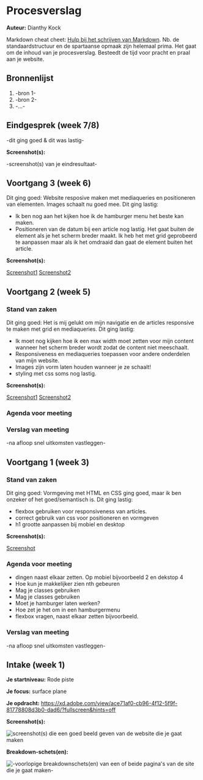 # Procesverslag
**Auteur:** Dianthy Kock

Markdown cheat cheet: [Hulp bij het schrijven van Markdown](https://github.com/adam-p/markdown-here/wiki/Markdown-Cheatsheet). Nb. de standaardstructuur en de spartaanse opmaak zijn helemaal prima. Het gaat om de inhoud van je procesverslag. Besteedt de tijd voor pracht en praal aan je website.



## Bronnenlijst
1. -bron 1-
2. -bron 2-
3. -...-



## Eindgesprek (week 7/8)

-dit ging goed & dit was lastig-

**Screenshot(s):**

-screenshot(s) van je eindresultaat-



## Voortgang 3 (week 6)

Dit ging goed: Website resposive maken met mediaqueries en positioneren van elementen. Images schaalt nu goed mee.
Dit ging lastig:
- Ik ben nog aan het kijken hoe ik de hamburger menu het beste kan maken.
- Positioneren van de datum bij een article nog lastig. Het gaat buiten de element als je het scherm breder maakt. Ik heb het met grid geprobeerd te aanpassen maar als ik het omdraaid dan gaat de element buiten het article.

**Screenshot(s):**

[Screenshot1](images/voortgang-screenshot3.png)
[Screenshot2](images/voortgang-screenshot4.png)


## Voortgang 2 (week 5)

### Stand van zaken

Dit ging goed: Het is mij gelukt om mijn navigatie en de articles responsive te maken met grid en mediaqueries. 
Dit ging lastig: 
- Ik moet nog kijken hoe ik een max width moet zetten voor mijn content wanneer het scherm breder wordt zodat de content niet meeschaalt.
- Responsiveness en mediaqueries toepassen voor andere onderdelen van mijn website.
- Images zijn vorm laten houden wanneer je ze schaalt!
- styling met css soms nog lastig.


**Screenshot(s):**

[Screenshot1](images/voortgang2-screenshot.png)
[Screenshot2](images/voortgang2-screenshot2.png)

### Agenda voor meeting

### Verslag van meeting

-na afloop snel uitkomsten vastleggen-



## Voortgang 1 (week 3)

### Stand van zaken

Dit ging goed: Vormgeving met HTML en CSS ging goed, maar ik ben onzeker of het goed/semantisch is.
Dit ging lastig: 
- flexbox gebruiken voor responsiveness van articles.
- correct gebruik van css voor positioneren en vormgeven
- h1 grootte aanpassen bij mobiel en desktop

**Screenshot(s):**

[Screenshot](images/voortgang1-screenshot.png)


### Agenda voor meeting

- dingen naast elkaar zetten. Op mobiel bijvoorbeeld 2 en dekstop 4
- Hoe kun je makkelijker zien nth gebeuren
- Mag je classes  gebruiken
- Mag je classes  gebruiken
- Moet je hamburger laten werken? 
- Hoe zet je het om in een hamburgermenu
- flexbox vragen, naast elkaar zetten bijvoorbeeld.

### Verslag van meeting

-na afloop snel uitkomsten vastleggen-



## Intake (week 1)

**Je startniveau:** Rode piste

**Je focus:** surface plane

**Je opdracht:** https://xd.adobe.com/view/ace71af0-cb96-4f12-5f9f-81778808d3b0-dad6/?fullscreen&hints=off

**Screenshot(s):**

![screenshot(s) die een goed beeld geven van de website die je gaat maken](images/home-screenshot.png)

**Breakdown-schets(en):**

![-voorlopige breakdownschets(en) van een of beide pagina's van de site die je gaat maken-](images/breakdown-schets.svg)
